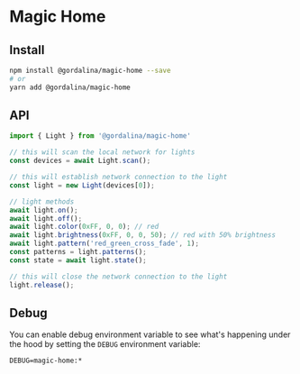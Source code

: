 # Magic Home

## Install

```bash
npm install @gordalina/magic-home --save
# or
yarn add @gordalina/magic-home
```

## API

```js
import { Light } from '@gordalina/magic-home'

// this will scan the local network for lights
const devices = await Light.scan();

// this will establish network connection to the light
const light = new Light(devices[0]);

// light methods
await light.on();
await light.off();
await light.color(0xFF, 0, 0); // red
await light.brightness(0xFF, 0, 0, 50); // red with 50% brightness
await light.pattern('red_green_cross_fade', 1);
const patterns = light.patterns();
const state = await light.state();

// this will close the network connection to the light
light.release();
```

## Debug

You can enable debug environment variable to see what's happening under the hood
by setting the `DEBUG` environment variable:

```
DEBUG=magic-home:*
```
